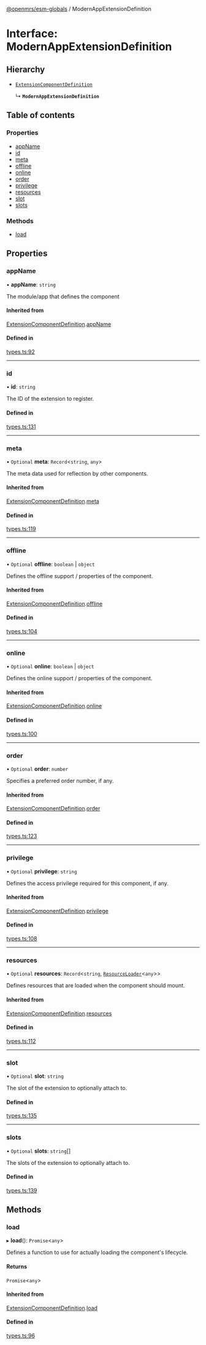 [@openmrs/esm-globals](../API.md) / ModernAppExtensionDefinition

# Interface: ModernAppExtensionDefinition

## Hierarchy

- [`ExtensionComponentDefinition`](ExtensionComponentDefinition.md)

  ↳ **`ModernAppExtensionDefinition`**

## Table of contents

### Properties

- [appName](ModernAppExtensionDefinition.md#appname)
- [id](ModernAppExtensionDefinition.md#id)
- [meta](ModernAppExtensionDefinition.md#meta)
- [offline](ModernAppExtensionDefinition.md#offline)
- [online](ModernAppExtensionDefinition.md#online)
- [order](ModernAppExtensionDefinition.md#order)
- [privilege](ModernAppExtensionDefinition.md#privilege)
- [resources](ModernAppExtensionDefinition.md#resources)
- [slot](ModernAppExtensionDefinition.md#slot)
- [slots](ModernAppExtensionDefinition.md#slots)

### Methods

- [load](ModernAppExtensionDefinition.md#load)

## Properties

### appName

• **appName**: `string`

The module/app that defines the component

#### Inherited from

[ExtensionComponentDefinition](ExtensionComponentDefinition.md).[appName](ExtensionComponentDefinition.md#appname)

#### Defined in

[types.ts:92](https://github.com/openmrs/openmrs-esm-core/blob/master/packages/framework/esm-globals/src/types.ts#L92)

___

### id

• **id**: `string`

The ID of the extension to register.

#### Defined in

[types.ts:131](https://github.com/openmrs/openmrs-esm-core/blob/master/packages/framework/esm-globals/src/types.ts#L131)

___

### meta

• `Optional` **meta**: `Record`<`string`, `any`\>

The meta data used for reflection by other components.

#### Inherited from

[ExtensionComponentDefinition](ExtensionComponentDefinition.md).[meta](ExtensionComponentDefinition.md#meta)

#### Defined in

[types.ts:119](https://github.com/openmrs/openmrs-esm-core/blob/master/packages/framework/esm-globals/src/types.ts#L119)

___

### offline

• `Optional` **offline**: `boolean` \| `object`

Defines the offline support / properties of the component.

#### Inherited from

[ExtensionComponentDefinition](ExtensionComponentDefinition.md).[offline](ExtensionComponentDefinition.md#offline)

#### Defined in

[types.ts:104](https://github.com/openmrs/openmrs-esm-core/blob/master/packages/framework/esm-globals/src/types.ts#L104)

___

### online

• `Optional` **online**: `boolean` \| `object`

Defines the online support / properties of the component.

#### Inherited from

[ExtensionComponentDefinition](ExtensionComponentDefinition.md).[online](ExtensionComponentDefinition.md#online)

#### Defined in

[types.ts:100](https://github.com/openmrs/openmrs-esm-core/blob/master/packages/framework/esm-globals/src/types.ts#L100)

___

### order

• `Optional` **order**: `number`

Specifies a preferred order number, if any.

#### Inherited from

[ExtensionComponentDefinition](ExtensionComponentDefinition.md).[order](ExtensionComponentDefinition.md#order)

#### Defined in

[types.ts:123](https://github.com/openmrs/openmrs-esm-core/blob/master/packages/framework/esm-globals/src/types.ts#L123)

___

### privilege

• `Optional` **privilege**: `string`

Defines the access privilege required for this component, if any.

#### Inherited from

[ExtensionComponentDefinition](ExtensionComponentDefinition.md).[privilege](ExtensionComponentDefinition.md#privilege)

#### Defined in

[types.ts:108](https://github.com/openmrs/openmrs-esm-core/blob/master/packages/framework/esm-globals/src/types.ts#L108)

___

### resources

• `Optional` **resources**: `Record`<`string`, [`ResourceLoader`](ResourceLoader.md)<`any`\>\>

Defines resources that are loaded when the component should mount.

#### Inherited from

[ExtensionComponentDefinition](ExtensionComponentDefinition.md).[resources](ExtensionComponentDefinition.md#resources)

#### Defined in

[types.ts:112](https://github.com/openmrs/openmrs-esm-core/blob/master/packages/framework/esm-globals/src/types.ts#L112)

___

### slot

• `Optional` **slot**: `string`

The slot of the extension to optionally attach to.

#### Defined in

[types.ts:135](https://github.com/openmrs/openmrs-esm-core/blob/master/packages/framework/esm-globals/src/types.ts#L135)

___

### slots

• `Optional` **slots**: `string`[]

The slots of the extension to optionally attach to.

#### Defined in

[types.ts:139](https://github.com/openmrs/openmrs-esm-core/blob/master/packages/framework/esm-globals/src/types.ts#L139)

## Methods

### load

▸ **load**(): `Promise`<`any`\>

Defines a function to use for actually loading the component's lifecycle.

#### Returns

`Promise`<`any`\>

#### Inherited from

[ExtensionComponentDefinition](ExtensionComponentDefinition.md).[load](ExtensionComponentDefinition.md#load)

#### Defined in

[types.ts:96](https://github.com/openmrs/openmrs-esm-core/blob/master/packages/framework/esm-globals/src/types.ts#L96)

